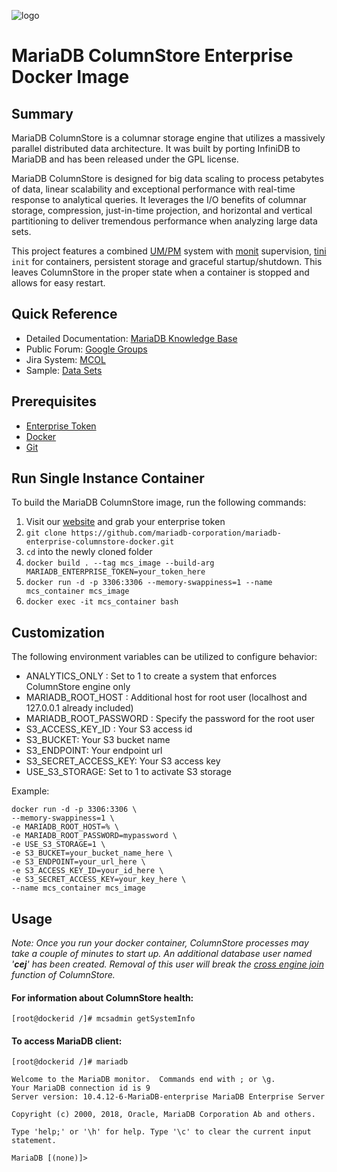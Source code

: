 ![logo](https://raw.githubusercontent.com/mariadb-corporation/mariadb-enterprise-columnstore-docker/master/MDB-HLogo_RGB.jpg)

# MariaDB ColumnStore Enterprise Docker Image

## Summary
MariaDB ColumnStore is a columnar storage engine that utilizes a massively parallel distributed data architecture. It was built by porting InfiniDB to MariaDB and has been released under the GPL license.

MariaDB ColumnStore is designed for big data scaling to process petabytes of data, linear scalability and exceptional performance with real-time response to analytical queries. It leverages the I/O benefits of columnar storage, compression, just-in-time projection, and horizontal and vertical partitioning to deliver tremendous performance when analyzing large data sets.

This project features a combined [UM/PM](https://mariadb.com/kb/en/library/columnstore-architectural-overview/) system with [monit](https://linux.die.net/man/1/monit) supervision, [tini](https://github.com/krallin/tini) `init` for containers, persistent storage and graceful startup/shutdown. This leaves ColumnStore in the proper state when a container is stopped and allows for easy restart.

## Quick Reference

* Detailed Documentation: [MariaDB Knowledge Base](https://mariadb.com/kb/en/library/mariadb-columnstore/)
* Public Forum: [Google Groups](https://groups.google.com/forum/#!forum/mariadb-columnstore)
* Jira System: [MCOL](https://jira.mariadb.org/projects/MCOL/issues)
* Sample: [Data Sets](https://github.com/mariadb-corporation/mariadb-columnstore-samples)

## Prerequisites

* [Enterprise Token](https://customers.mariadb.com/downloads/token/)
* [Docker](https://www.docker.com/products/docker-desktop)
* [Git](https://git-scm.com/downloads)

## Run Single Instance Container

To build the MariaDB ColumnStore image, run the following commands:

1. Visit our [website](https://customers.mariadb.com/downloads/token/) and grab your enterprise token
1. `git clone https://github.com/mariadb-corporation/mariadb-enterprise-columnstore-docker.git`
1. `cd` into the newly cloned folder
1. ```docker build . --tag mcs_image --build-arg MARIADB_ENTERPRISE_TOKEN=your_token_here```
1. ```docker run -d -p 3306:3306 --memory-swappiness=1 --name mcs_container mcs_image```
1. ```docker exec -it mcs_container bash```

## Customization

The following environment variables can be utilized to configure behavior:

* ANALYTICS_ONLY : Set to 1 to create a system that enforces ColumnStore engine only
* MARIADB_ROOT_HOST : Additional host for root user (localhost and 127.0.0.1 already included)
* MARIADB_ROOT_PASSWORD : Specify the password for the root user
* S3_ACCESS_KEY_ID : Your S3 access id
* S3_BUCKET: Your S3 bucket name
* S3_ENDPOINT: Your endpoint url
* S3_SECRET_ACCESS_KEY: Your S3 access key
* USE_S3_STORAGE: Set to 1 to activate S3 storage

Example:

```
docker run -d -p 3306:3306 \
--memory-swappiness=1 \
-e MARIADB_ROOT_HOST=% \
-e MARIADB_ROOT_PASSWORD=mypassword \
-e USE_S3_STORAGE=1 \
-e S3_BUCKET=your_bucket_name_here \
-e S3_ENDPOINT=your_url_here \
-e S3_ACCESS_KEY_ID=your_id_here \
-e S3_SECRET_ACCESS_KEY=your_key_here \
--name mcs_container mcs_image
```

## Usage

*Note: Once you run your docker container, ColumnStore processes may take a couple of minutes to start up.
An additional database user named '__cej__' has been created. Removal of this user will break the [cross engine join](https://mariadb.com/kb/en/configuring-columnstore-cross-engine-joins/) function of ColumnStore.*

#### For information about ColumnStore health:
```
[root@dockerid /]# mcsadmin getSystemInfo
```
#### To access MariaDB client:
```
[root@dockerid /]# mariadb
```

```
Welcome to the MariaDB monitor.  Commands end with ; or \g.
Your MariaDB connection id is 9
Server version: 10.4.12-6-MariaDB-enterprise MariaDB Enterprise Server

Copyright (c) 2000, 2018, Oracle, MariaDB Corporation Ab and others.

Type 'help;' or '\h' for help. Type '\c' to clear the current input statement.

MariaDB [(none)]>
```

